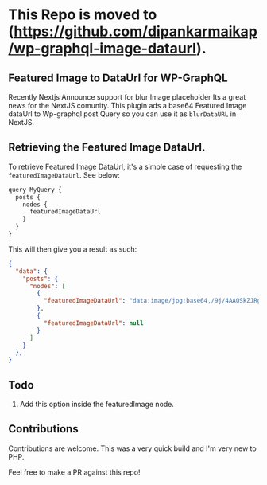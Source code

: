 # This Repo is moved to (https://github.com/dipankarmaikap/wp-graphql-image-dataurl).



## Featured Image to DataUrl  for WP-GraphQL

Recently Nextjs Announce support for blur Image placeholder Its a great news for the NextJS comunity. This plugin ads a base64 Featured Image dataUrl to Wp-graphql post Query so you can use it as `blurDataURL` in NextJS.


## Retrieving the Featured Image DataUrl.

To retrieve Featured Image DataUrl, it's a simple case of requesting the `featuredImageDataUrl`. See below:

```js
query MyQuery {
  posts {
    nodes {
      featuredImageDataUrl
    }
  }
}

```

This will then give you a result as such:

```json
{
  "data": {
    "posts": {
      "nodes": [
        {
          "featuredImageDataUrl": "data:image/jpg;base64,/9j/4AAQSkZJRgABAQEAYABgAAD//g..."
        },
        {
          "featuredImageDataUrl": null
        }
      ]
    }
  },
}
```

## Todo

1. Add this option inside the featuredImage node.


## Contributions

Contributions are welcome. This was a very quick build and I'm very new to PHP.

Feel free to make a PR against this repo!